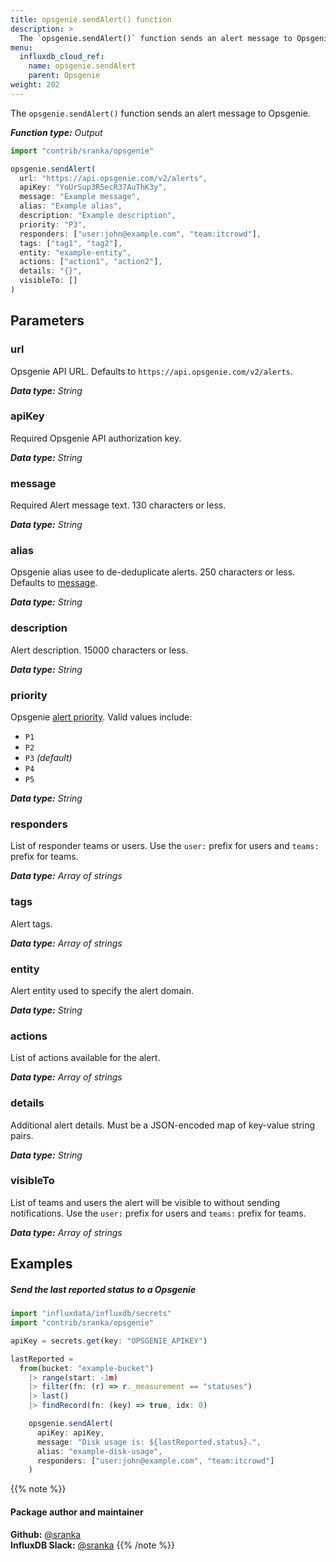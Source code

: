 ```yaml
---
title: opsgenie.sendAlert() function
description: >
  The `opsgenie.sendAlert()` function sends an alert message to Opsgenie.
menu:
  influxdb_cloud_ref:
    name: opsgenie.sendAlert
    parent: Opsgenie
weight: 202
---
```


The `opsgenie.sendAlert()` function sends an alert message to Opsgenie.

_**Function type:** Output_

```js
import "contrib/sranka/opsgenie"

opsgenie.sendAlert(
  url: "https://api.opsgenie.com/v2/alerts",
  apiKey: "YoUrSup3R5ecR37AuThK3y",
  message: "Example message",
  alias: "Example alias",
  description: "Example description",
  priority: "P3",
  responders: ["user:john@example.com", "team:itcrowd"],
  tags: ["tag1", "tag2"],
  entity: "example-entity",
  actions: ["action1", "action2"],
  details: "{}",
  visibleTo: []
)
```

## Parameters

### url
Opsgenie API URL.
Defaults to `https://api.opsgenie.com/v2/alerts`.

_**Data type:** String_

### apiKey
<span class="req">Required</span>
Opsgenie API authorization key.

_**Data type:** String_

### message
<span class="req">Required</span>
Alert message text.
130 characters or less.

_**Data type:** String_

### alias
Opsgenie alias usee to de-deduplicate alerts.
250 characters or less.
Defaults to [message](#message).

_**Data type:** String_

### description
Alert description.
15000 characters or less.

_**Data type:** String_

### priority
Opsgenie [alert priority](https://docs.opsgenie.com/docs/alert-priority-settings).
Valid values include:

- `P1`
- `P2`
- `P3` _(default)_
- `P4`
- `P5`

_**Data type:** String_

### responders
List of responder teams or users.
Use the `user:` prefix for users and `teams:` prefix for teams.

_**Data type:** Array of strings_

### tags
Alert tags.

_**Data type:** Array of strings_

### entity
Alert entity used to specify the alert domain.

_**Data type:** String_

### actions
List of actions available for the alert.

_**Data type:** Array of strings_

### details
Additional alert details.
Must be a JSON-encoded map of key-value string pairs.

_**Data type:** String_

### visibleTo
List of teams and users the alert will be visible to without sending notifications.
Use the `user:` prefix for users and `teams:` prefix for teams.

_**Data type:** Array of strings_

## Examples

##### Send the last reported status to a Opsgenie
```js
import "influxdata/influxdb/secrets"
import "contrib/sranka/opsgenie"

apiKey = secrets.get(key: "OPSGENIE_APIKEY")

lastReported =
  from(bucket: "example-bucket")
    |> range(start: -1m)
    |> filter(fn: (r) => r._measurement == "statuses")
    |> last()
    |> findRecord(fn: (key) => true, idx: 0)

    opsgenie.sendAlert(
      apiKey: apiKey,
      message: "Disk usage is: ${lastReported.status}.",
      alias: "example-disk-usage",
      responders: ["user:john@example.com", "team:itcrowd"]
    )
```

{{% note %}}
#### Package author and maintainer
**Github:** [@sranka](https://github.com/sranka)  
**InfluxDB Slack:** [@sranka](https://influxdata.com/slack)
{{% /note %}}
